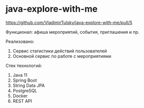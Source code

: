 # java-explore-with-me
https://github.com/VladimirTulsky/java-explore-with-me/pull/5

Функционал: афиша мероприятий, события, приглашения и пр.

Реализовано:
1. Сервис статистики действий пользователей
2. Основной сервис по работе с мероприятиями

Стек технологий:
1. Java 11
2. Spring Boot
3. String Data JPA
4. PostgreSQL
5. Docker
6. REST API
